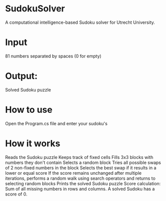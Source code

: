 # SudokuSolver
A computational intelligence-based Sudoku solver for Utrecht University.

# Input
81 numbers separated by spaces (0 for empty)
# Output:
Solved Sudoku puzzle

# How to use
Open the Program.cs file and enter your sudoku's

# How it works
Reads the Sudoku puzzle
Keeps track of fixed cells
Fills 3x3 blocks with numbers they don't contain
Selects a random block
Tries all possible swaps of 2 non-fixed numbers in the block
Selects the best swap if it results in a lower or equal score
If the score remains unchanged after multiple iterations, performs a random walk using search operators and returns to selecting random blocks
Prints the solved Sudoku puzzle
Score calculation: Sum of all missing numbers in rows and columns. A solved Sudoku has a score of 0.
